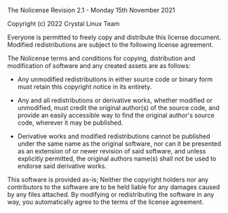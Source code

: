 The Nolicense Revision 2.1 - Monday 15th November 2021

Copyright (c) 2022 Crystal Linux Team

Everyone is permitted to freely copy and distribute this license document. Modified redistributions are subject to the
following license agreement.

The Nolicense terms and conditions for copying, distribution and modification of software and any created assets are as
follows:

- Any unmodified redistributions in either source code or binary form must retain this copyright notice in its entirety.

- Any and all redistributions or derivative works, whether modified or unmodified, must credit the original author(s) of
  the source code, and provide an easily accessible way to find the original author's source code, wherever it may be
  published.

- Derivative works and modified redistributions cannot be published under the same name as the original software, nor
  can it be presented as an extension of or newer revision of said software, and unless explicitly permitted, the
  original authors name(s) shall not be used to endorse said derivative works.

This software is provided as-is; Neither the copyright holders nor any contributors to the software are to be held
liable for any damages caused by any files attached. By modifying or redistributing the software in any way, you
automatically agree to the terms of the license agreement.
